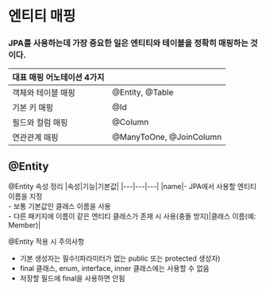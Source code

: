 # 엔티티 매핑

### JPA를 사용하는데 가장 중요한 일은 엔티티와 테이블을 정확히 매핑하는 것이다.

|대표 매핑 어노테이션 4가지||
|---|---|
|객체와 테이블 매핑|@Entity, @Table|
|기본 키 매핑|@Id|
|필드와 컬럼 매핑|@Column|
|연관관계 매핑|@ManyToOne, @JoinColumn|

## @Entity
@Entity 속성 정리
|속성|기능|기본값|
|---|---|---|
|name|- JPA에서 사용할 엔티티 이름을 지정<br>- 보통 기본값인 클래스 이름을 사용<br>- 다른 패키지에 이름이 같은 엔티티 클래스가 존재 시 사용(충돌 방지)|클래스 이름(예: Member)|

@Entity 적용 시 주의사항
- 기본 생성자는 필수!(파라미터가 없는 public 또는 protected 생성자)
- final 클래스, enum, interface, inner 클래스에는 사용할 수 없음
- 저장할 필드에 final을 사용하면 안됨


